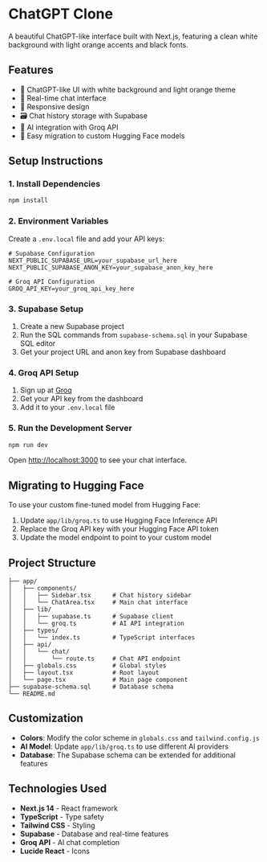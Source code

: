 # ChatGPT Clone

A beautiful ChatGPT-like interface built with Next.js, featuring a clean white background with light orange accents and black fonts.

## Features

- 🎨 ChatGPT-like UI with white background and light orange theme
- 💬 Real-time chat interface
- 📱 Responsive design
- 🗃️ Chat history storage with Supabase
- 🤖 AI integration with Groq API
- 🔄 Easy migration to custom Hugging Face models

## Setup Instructions

### 1. Install Dependencies

```bash
npm install
```

### 2. Environment Variables

Create a `.env.local` file and add your API keys:

```env
# Supabase Configuration
NEXT_PUBLIC_SUPABASE_URL=your_supabase_url_here
NEXT_PUBLIC_SUPABASE_ANON_KEY=your_supabase_anon_key_here

# Groq API Configuration
GROQ_API_KEY=your_groq_api_key_here
```

### 3. Supabase Setup

1. Create a new Supabase project
2. Run the SQL commands from `supabase-schema.sql` in your Supabase SQL editor
3. Get your project URL and anon key from Supabase dashboard

### 4. Groq API Setup

1. Sign up at [Groq](https://groq.com/)
2. Get your API key from the dashboard
3. Add it to your `.env.local` file

### 5. Run the Development Server

```bash
npm run dev
```

Open [http://localhost:3000](http://localhost:3000) to see your chat interface.

## Migrating to Hugging Face

To use your custom fine-tuned model from Hugging Face:

1. Update `app/lib/groq.ts` to use Hugging Face Inference API
2. Replace the Groq API key with your Hugging Face API token
3. Update the model endpoint to point to your custom model

## Project Structure

```
├── app/
│   ├── components/
│   │   ├── Sidebar.tsx      # Chat history sidebar
│   │   └── ChatArea.tsx     # Main chat interface
│   ├── lib/
│   │   ├── supabase.ts      # Supabase client
│   │   └── groq.ts          # AI API integration
│   ├── types/
│   │   └── index.ts         # TypeScript interfaces
│   ├── api/
│   │   └── chat/
│   │       └── route.ts     # Chat API endpoint
│   ├── globals.css          # Global styles
│   ├── layout.tsx           # Root layout
│   └── page.tsx             # Main page component
├── supabase-schema.sql      # Database schema
└── README.md
```

## Customization

- **Colors**: Modify the color scheme in `globals.css` and `tailwind.config.js`
- **AI Model**: Update `app/lib/groq.ts` to use different AI providers
- **Database**: The Supabase schema can be extended for additional features

## Technologies Used

- **Next.js 14** - React framework
- **TypeScript** - Type safety
- **Tailwind CSS** - Styling
- **Supabase** - Database and real-time features
- **Groq API** - AI chat completion
- **Lucide React** - Icons